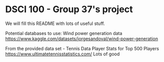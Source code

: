 # DSCI 100 - Group 37's project

We will fill this README with lots of useful stuff.





Potential databases to use: 
Wind power generation data https://www.kaggle.com/datasets/jorgesandoval/wind-power-generation

From the provided data set - Tennis Data 
Player Stats for Top 500 Players https://www.ultimatetennisstatistics.com/
Lots of good
